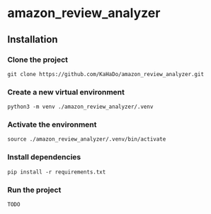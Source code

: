 # amazon_review_analyzer

## Installation

### Clone the project

```
git clone https://github.com/KaHaDo/amazon_review_analyzer.git
```

### Create a new virtual environment 

```
python3 -m venv ./amazon_review_analyzer/.venv
```

### Activate the environment

```
source ./amazon_review_analyzer/.venv/bin/activate
```

### Install dependencies

```
pip install -r requirements.txt
```

### Run the project

```
TODO
```
